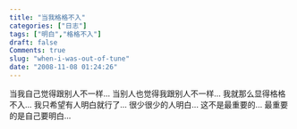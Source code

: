 ```yaml
---
title: "当我格格不入"
categories: ["日志"]
tags: ["明白","格格不入"]
draft: false
Comments: true
slug: "when-i-was-out-of-tune"
date: "2008-11-08 01:24:26"
---
```


当我自己觉得跟别人不一样...
当别人也觉得我跟别人不一样...
我就那么显得格格不入...
我只希望有人明白就行了...
很少很少的人明白...
这不是最重要的...
最重要的是自己要明白...

